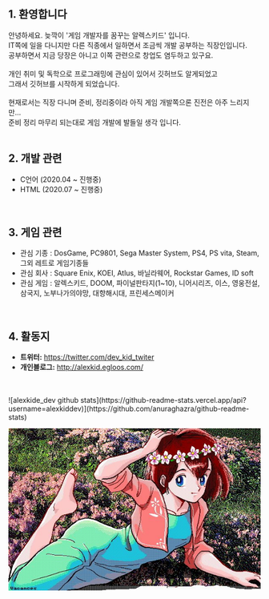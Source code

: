 ## 1. 환영합니다

안녕하세요. 늦깍이 '게임 개발자를 꿈꾸는 알렉스키드' 입니다.<br>
IT쪽에 일을 다니지만 다른 직종에서 일하면서 조금씩 개발 공부하는 직장인입니다.<br>
공부하면서 지금 당장은 아니고 이쪽 관련으로 창업도 염두하고 있구요.<br>
<br>
개인 취미 및 독학으로 프로그래밍에 관심이 있어서 깃허브도 알게되었고<br>
그래서 깃허브를 시작하게 되었습니다.<br>
<br>
현재로서는 직장 다니며 준비, 정리중이라 아직 게임 개발쪽으론 진전은 아주 느리지만... <br> 
준비 정리 마무리 되는대로 게임 개발에 발들일 생각 입니다.<br>
<br>

## 2. 개발 관련
* C언어 (2020.04 ~ 진행중)
* HTML  (2020.07 ~ 진행중)
<br>

## 3. 게임 관련 
* 관심 기종 : DosGame, PC9801, Sega Master System, PS4, PS vita, Steam, 그외 레트로 게임기종들
* 관심 회사 : Square Enix, KOEI, Atlus, 바닐라웨어, Rockstar Games, ID soft
* 관심 게임 : 알렉스키드, DOOM, 파이널판타지(1~10), 니어시리즈, 이스, 영웅전설,
              삼국지, 노부나가의야망, 대항해시대, 프린세스메이커
<br>

## 4. 활동지
* **트위터:** <https://twitter.com/dev_kid_twiter>
* **개인블로그:** <http://alexkid.egloos.com/>



<br>
<br>
![alexkide_dev github stats](https://github-readme-stats.vercel.app/api?username=alexkiddev)](https://github.com/anuraghazra/github-readme-stats)


![대문](https://github.com/alexkiddev/alexkiddev/blob/master/mainpic.jpg)
